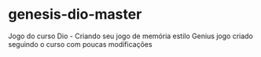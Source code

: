 # genesis-dio-master
Jogo do curso Dio - Criando seu jogo de memória estilo Genius
jogo criado seguindo o curso com poucas modificações
